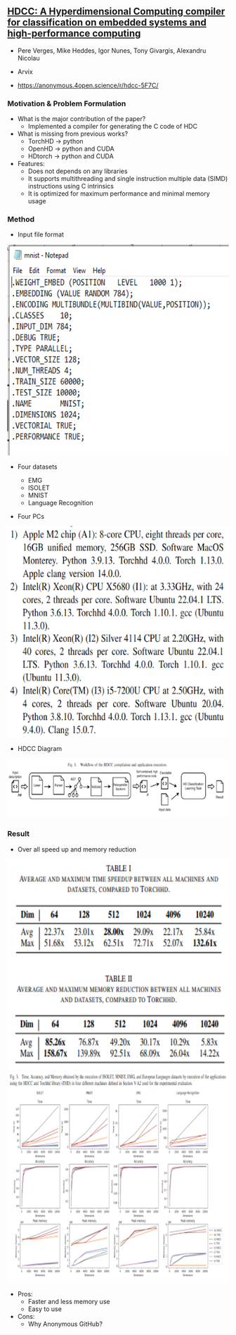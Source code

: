 ## [HDCC: A Hyperdimensional Computing compiler for classification on embedded systems and high-performance computing](https://arxiv.org/pdf/2304.12398.pdf)

* Pere Verges, Mike Heddes, Igor Nunes, Tony Givargis, Alexandru Nicolau

* Arvix

* https://anonymous.4open.science/r/hdcc-5F7C/

### Motivation & Problem Formulation
* What is the major contribution of the paper?
    * Implemented a compiler for generating the C code of HDC
* What is missing from previous works?
    * TorchHD -> python
    * OpenHD -> python and CUDA
    * HDtorch -> python and CUDA
* Features:
    * Does not depends on any libraries
    * It supports multithreading and single instruction multiple data (SIMD) instructions using C intrinsics
    * It is optimized for maximum performance and minimal memory usage

### Method

* Input file format

<img src="./input_file_format.png" width="640" height="480" />


* Four datasets
    * EMG	
    * ISOLET
    * MNIST
    * Language Recognition


* Four PCs

<img src="./PCS.png" width="640" height="480" />


* HDCC Diagram

<img src="./dia.png" width="600" height="135" />


### Result

* Over all speed up and memory reduction

<img src="./r_1.png" width="640" height="480" />

<img src="./r_2.png" width="640" height="480" />

* Pros: 
    * Faster and less memory use
    * Easy to use
* Cons: 
    * Why Anonymous GitHub?
